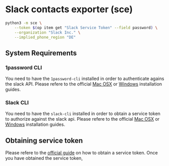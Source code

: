# Slack contacts exporter (sce)

```bash
python3 -m sce \
    --token $(op item get "Slack Service Token" --field password) \
    --organization "Slack Inc." \
    --implied_phone_region "DE" 
```

## System Requirements

### 1password CLI

You need to have the `1password-cli` installed in order to authenticate agains the slack API. Please refere to the official [Mac OSX](https://api.slack.com/automation/cli/install-mac-linux) or [Windows](https://api.slack.com/automation/cli/install-windows) installation guides. 

### Slack CLI

You need to have the `slack-cli` installed in order to obtain a service token to authorize against the slack api. Please refere to the official [Mac OSX](https://api.slack.com/automation/cli/install-mac-linux) or [Windows](https://api.slack.com/automation/cli/install-windows) installation guides. 

## Obtaining service token
Please refere to the [official guide](https://api.slack.com/automation/cli/authorization#obtain-token) on how to obtain a service token. Once you have obtained the service token, 
